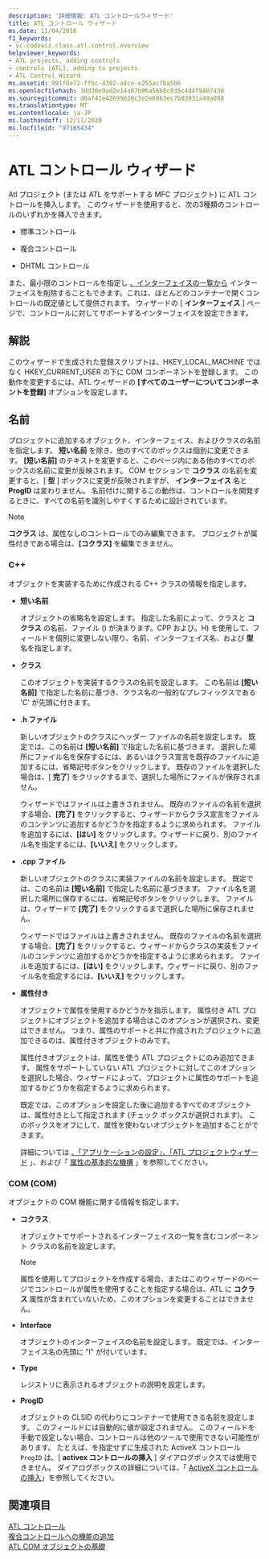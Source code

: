 ```yaml
---
description: '詳細情報: ATL コントロールウィザード'
title: ATL コントロール ウィザード
ms.date: 11/04/2016
f1_keywords:
- vc.codewiz.class.atl.control.overview
helpviewer_keywords:
- ATL projects, adding controls
- controls [ATL], adding to projects
- ATL Control Wizard
ms.assetid: 991f8e72-ffbc-4382-a4ce-e255acfba5b6
ms.openlocfilehash: 3dd36e9ad2e14a87b86a56b8c035c4d4f8407430
ms.sourcegitcommit: d6af41e42699628c3e2e6063ec7b03931a49a098
ms.translationtype: MT
ms.contentlocale: ja-JP
ms.lasthandoff: 12/11/2020
ms.locfileid: "97165434"
---
```

# <a name="atl-control-wizard"></a>ATL コントロール ウィザード

Atl プロジェクト (または ATL をサポートする MFC プロジェクト) に ATL コントロールを挿入します。 このウィザードを使用すると、次の3種類のコントロールのいずれかを挿入できます。

- 標準コントロール

- 複合コントロール

- DHTML コントロール

また、最小限のコントロールを指定し [、インターフェイスの一覧から](../../atl/reference/interfaces-atl-control-wizard.md) インターフェイスを削除することもできます。これは、ほとんどのコンテナーで開くコントロールの既定値として提供されます。 ウィザードの [ **インターフェイス** ] ページで、コントロールに対してサポートするインターフェイスを設定できます。

## <a name="remarks"></a>解説

このウィザードで生成された登録スクリプトは、HKEY_LOCAL_MACHINE ではなく HKEY_CURRENT_USER の下に COM コンポーネントを登録します。 この動作を変更するには、ATL ウィザードの **[すべてのユーザーについてコンポーネントを登録]** オプションを設定します。

## <a name="names"></a>名前

プロジェクトに追加するオブジェクト、インターフェイス、およびクラスの名前を指定します。 **短い名前** を除き、他のすべてのボックスは個別に変更できます。 **[短い名前]** のテキストを変更すると、このページ内にある他のすべてのボックスの名前に変更が反映されます。 COM セクションで **コクラス** の名前を変更すると、[ **型** ] ボックスに変更が反映されますが、 **インターフェイス** 名と **ProgID** は変わりません。 名前付けに関するこの動作は、コントロールを開発するときに、すべての名前を識別しやすくするために設計されています。

> [!NOTE]
> **コクラス** は、属性なしのコントロールでのみ編集できます。 プロジェクトが属性付きである場合は、**[コクラス]** を編集できません。

### <a name="c"></a>C++

オブジェクトを実装するために作成される C++ クラスの情報を指定します。

- **短い名前**

   オブジェクトの省略名を設定します。 指定した名前によって、クラスと **コクラス** の名前、ファイル () が決まります。CPP および。H) を使用して、フィールドを個別に変更しない限り、名前、インターフェイス名、および **型** 名を指定します。

- **クラス**

   このオブジェクトを実装するクラスの名前を設定します。 この名前は **[短い名前]** で指定した名前に基づき、クラス名の一般的なプレフィックスである 'C' が先頭に付きます。

- **.h ファイル**

   新しいオブジェクトのクラスにヘッダー ファイルの名前を設定します。 既定では、この名前は **[短い名前]** で指定した名前に基づきます。 選択した場所にファイル名を保存するには、あるいはクラス宣言を既存のファイルに追加するには、省略記号ボタンをクリックします。 既存のファイルを選択した場合は、[ **完了**] をクリックするまで、選択した場所にファイルが保存されません。

   ウィザードではファイルは上書きされません。 既存のファイルの名前を選択する場合、**[完了]** をクリックすると、ウィザードからクラス宣言をファイルのコンテンツに追加するかどうかを指定するように求められます。 ファイルを追加するには、**[はい]** をクリックします。ウィザードに戻り、別のファイル名を指定するには、**[いいえ]** をクリックします。

- **.cpp ファイル**

   新しいオブジェクトのクラスに実装ファイルの名前を設定します。 既定では、この名前は **[短い名前]** で指定した名前に基づきます。 ファイル名を選択した場所に保存するには、省略記号ボタンをクリックします。 ファイルは、ウィザードで **[完了]** をクリックするまで選択した場所に保存されません。

   ウィザードではファイルは上書きされません。 既存のファイルの名前を選択する場合、**[完了]** をクリックすると、ウィザードからクラスの実装をファイルのコンテンツに追加するかどうかを指定するように求められます。 ファイルを追加するには、**[はい]** をクリックします。ウィザードに戻り、別のファイル名を指定するには、**[いいえ]** をクリックします。

- **属性付き**

   オブジェクトで属性を使用するかどうかを指示します。 属性付き ATL プロジェクトにオブジェクトを追加する場合はこのオプションが選択され、変更はできません。 つまり、属性のサポートと共に作成されたプロジェクトに追加できるのは、属性付きオブジェクトのみです。

   属性付きオブジェクトは、属性を使う ATL プロジェクトにのみ追加できます。 属性をサポートしていない ATL プロジェクトに対してこのオプションを選択した場合、ウィザードによって、プロジェクトに属性のサポートを追加するかどうかを指定するように求められます。

   既定では、このオプションを設定した後に追加するすべてのオブジェクトは、属性付きとして指定されます (チェック ボックスが選択されます)。 このボックスをオフにして、属性を使わないオブジェクトを追加することができます。

   詳細については [、「アプリケーションの設定」、「ATL プロジェクトウィザード](../../atl/reference/application-settings-atl-project-wizard.md) 」、および「 [属性の基本的な機構](../../windows/attributes/cpp-attributes-com-net.md#basic-mechanics-of-attributes) 」を参照してください。

### <a name="com"></a>COM (COM)

オブジェクトの COM 機能に関する情報を指定します。

- **コクラス**

   オブジェクトでサポートされるインターフェイスの一覧を含むコンポーネント クラスの名前を設定します。

   > [!NOTE]
   > 属性を使用してプロジェクトを作成する場合、またはこのウィザードのページでコントロールが属性を使用することを指定する場合は、ATL に **コクラス** 属性が含まれていないため、このオプションを変更することはできません。

- **Interface**

   オブジェクトのインターフェイスの名前を設定します。 既定では、インターフェイス名の先頭に "I" が付いています。

- **Type**

   レジストリに表示されるオブジェクトの説明を設定します。

- **ProgID**

   オブジェクトの CLSID の代わりにコンテナーで使用できる名前を設定します。 このフィールドには自動的に値が設定されません。 このフィールドを手動で設定しない場合、コントロールは他のツールで使用できない可能性があります。 たとえば、を指定せずに生成された ActiveX コントロール `ProgID` は、[ **activex コントロールの挿入** ] ダイアログボックスでは使用できません。 ダイアログボックスの詳細については、「 [ActiveX コントロールの挿入](../../windows/adding-editing-or-deleting-controls.md#insert-activex-controls)」を参照してください。

## <a name="see-also"></a>関連項目

[ATL コントロール](../../atl/reference/adding-an-atl-control.md)<br/>
[複合コントロールへの機能の追加](../../atl/adding-functionality-to-the-composite-control.md)<br/>
[ATL COM オブジェクトの基礎](../../atl/fundamentals-of-atl-com-objects.md)
